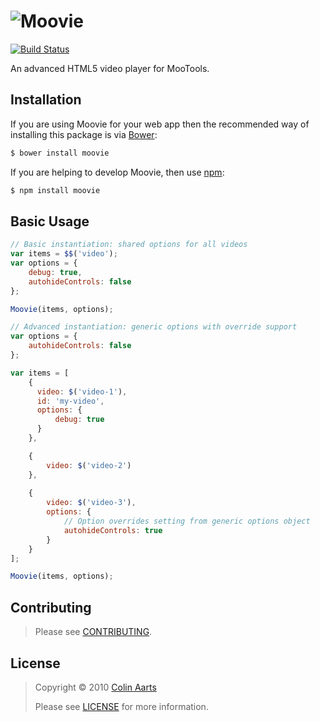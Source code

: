 # ![Moovie](http://colinaarts.com/assets/code/moovie/moovie.png)

[![Build Status][build-img]][build-url]

An advanced HTML5 video player for MooTools.

## Installation
If you are using Moovie for your web app then the recommended way of installing this package is via [Bower](https://bower.io/):

```bash
$ bower install moovie
```

If you are helping to develop Moovie, then use [npm](https://www.npmjs.com/):

```bash
$ npm install moovie
```

## Basic Usage
```js
// Basic instantiation: shared options for all videos
var items = $$('video');
var options = {
    debug: true,
    autohideControls: false
};

Moovie(items, options);

// Advanced instantiation: generic options with override support
var options = {
    autohideControls: false
};

var items = [
    {
      video: $('video-1'),
      id: 'my-video',
      options: {
          debug: true
      }
    },

    {
        video: $('video-2')
    },
    
    {
        video: $('video-3'),
        options: {
            // Option overrides setting from generic options object
            autohideControls: true
        }
    }
];

Moovie(items, options);
```

## Contributing

> Please see [CONTRIBUTING](CONTRIBUTING.md).

## <a name="license"></a>License

> Copyright &copy; 2010 [Colin Aarts](colin@colinaarts.com)
>
> Please see [LICENSE](LICENSE.md) for more information.

[build-url]: https://travis-ci.org/moovie/moovie
[build-img]: https://travis-ci.org/moovie/moovie.svg?branch=master
